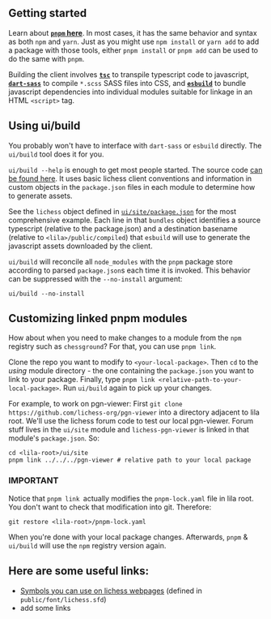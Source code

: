 ## Getting started

Learn about [**`pnpm` here**](https://github.com/pnpm/pnpm#readme). In most cases, it has the same behavior and syntax as both `npm` and `yarn`. Just as you might use `npm install` or `yarn add` to add a package with those tools, either `pnpm install` or `pnpm add` can be used to do the same with `pnpm`.

Building the client involves [**`tsc`**](https://www.typescriptlang.org/docs/handbook/compiler-options.html) to transpile typescript code to javascript, [**`dart-sass`**](https://sass-lang.com/dart-sass) to compile `*.scss` SASS files into CSS, and [**`esbuild`**](https://esbuild.github.io/) to bundle javascript dependencies into individual modules suitable for linkage in an HTML `<script>` tag.

## Using ui/build

You probably won't have to interface with `dart-sass` or `esbuild` directly. The `ui/build` tool does it for you.

`ui/build --help` is enough to get most people started. The source code [can be found here](https://github.com/lichess-org/lila/tree/master/ui/%40build). It uses basic lichess client conventions and information in custom objects in the `package.json` files in each module to determine how to generate assets.

See the `lichess` object defined in [`ui/site/package.json`](https://github.com/lichess-org/lila/blob/master/ui/site/package.json) for the most comprehensive example. Each line in that `bundles` object identifies a source typescript (relative to the package.json) and a destination basename (relative to `<lila>/public/compiled`) that `esbuild` will use to generate the javascript assets downloaded by the client.

`ui/build` will reconcile all `node_modules` with the `pnpm` package store according to parsed `package.json`s each time it is invoked. This behavior can be suppressed with the `--no-install` argument:

`ui/build --no-install`

## Customizing linked pnpm modules

How about when you need to make changes to a module from the `npm` registry such as `chessground`? For that, you can use `pnpm link`.

Clone the repo you want to modify to `<your-local-package>`. Then `cd` to the _using_ module directory - the one containing the `package.json` you want to link to your package. Finally, type `pnpm link <relative-path-to-your-local-package>`. Run `ui/build` again to pick up your changes.

For example, to work on pgn-viewer: First `git clone https://github.com/lichess-org/pgn-viewer` into a directory adjacent to lila root. We'll use the lichess forum code to test our local pgn-viewer. Forum stuff lives in the `ui/site` module and `lichess-pgn-viewer` is linked in that module's `package.json`. So:

```
cd <lila-root>/ui/site
pnpm link ../../../pgn-viewer # relative path to your local package
```

### IMPORTANT

Notice that `pnpm link `actually modifies the `pnpm-lock.yaml` file in lila root. You don't want to check that modification into git. Therefore:

`git restore <lila-root>/pnpm-lock.yaml`

When you're done with your local package changes. Afterwards, `pnpm` & `ui/build` will use the `npm` registry version again.

## Here are some useful links:

- [Symbols you can use on lichess webpages](https://lichess.org/assets/oops/font.html) (defined in `public/font/lichess.sfd`)
- add some links
